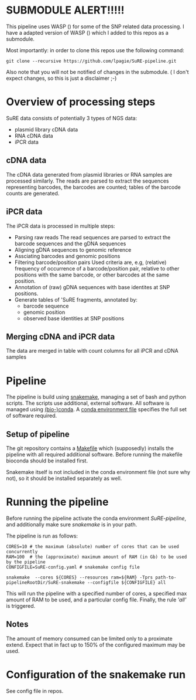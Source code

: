 <!--pandoc
t: html
toc:
s:
self-contained:
highlight-style:tango
-->

# SUBMODULE ALERT!!!!!

This pipeline uses WASP () for some of the SNP related data processing. I have
a adapted version of WASP () which I added to this repos as a submodule.

Most importantly: in order to clone this repos use the following command:
```
git clone --recursive https://github.com/lpagie/SuRE-pipeline.git
```

Also note that you will not be notified of changes in the submodule. ( I don't
expect changes, so this is just a disclaimer ;-)


# Overview of processing steps

SuRE data consists of potentially 3 types of NGS data:
- plasmid library cDNA data
- RNA cDNA data
- iPCR data

## cDNA data

The cDNA data generated from plasmid libraries or RNA samples are processed
similarly. The reads are parsed to extract the sequences representing barcodes,
the barcodes are counted; tables of the barcode counts are generated.

## iPCR data

The iPCR data is processed in multiple steps:

- Parsing raw reads
  The read sequences are parsed to extract the barcode sequences and the gDNA sequences
- Aligning gDNA sequences to genomic reference
- Assciating barcodes and genomic positions
- Filtering barcode/position pairs
  Used criteria are, e.g, (relative) frequency of occurrence of a
  barcode/position pair, relative to other positions with the same barcode, or
  other barcodes at the same position.
- Annotation of (raw) gDNA sequences with base identites at SNP positions.
- Generate tables of 'SuRE fragments, annotated by:
  - barcode sequence
  - genomic position
  - observed base identities at SNP positions

## Merging cDNA and iPCR data

The data are merged in  table with count columns for all iPCR and cDNA samples


# Pipeline

The pipeline is build using
[snakemake](https://snakemake.readthedocs.io/en/stable/), managing a set of
bash and python scripts. The scripts use additional, external software. All
software is managed using [(bio-)conda](https://bioconda.github.io/). A [conda
environment
file](https://github.com/lpagie/SuRE-pipeline/blob/snakemake/code/conda-wasp-environment.yml)
specifies the full set of software required.

## Setup of pipeline

The git repository contains a
[Makefile](https://github.com/lpagie/SuRE-pipeline/blob/snakemake/Makefile)
which (supposedly) installs the pipeline with all required additional software.
Before running the makefile bioconda should be installed first.

Snakemake itself is not included in the conda environment file (not sure why
not), so it should be installed separately as well.

# Running the pipeline

Before running the pipeline activate the conda environment *SuRE-pipeline*, and
additionally make sure *snakemake* is in your path.

The pipeline is run as follows:
```
CORES=10 # the maximum (absolute) number of cores that can be used concurrently
RAM=100  # the (approximate) maximum amount of RAM (in Gb) to be used by the pipeline
CONFIGFILE=SuRE-config.yaml # snakemake config file

snakemake  --cores ${CORES} --resources ram=${RAM} -Tprs path-to-pipelineRootDir/SuRE-snakemake --configfile ${CONFIGFILE} all
```

This will run the pipeline with a specified number of cores, a specified max
amount of RAM to be used, and a particular config file. Finally, the rule
*'all'* is triggered.


## Notes

The amount of memory consumed can be limited only to a proximate extend. Expect
that in fact up to 150% of the configured maximum may be used.

# Configuration of the snakemake run

See config file in repos.

